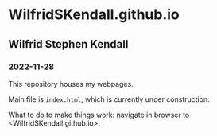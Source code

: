 
# WilfridSKendall.github.io
## Wilfrid Stephen Kendall
### 2022-11-28

This repository houses my webpages.

Main file is `index.html`, which is currently under construction.

What to do to make things work: navigate in browser to <WilfridSKendall.github.io>.
